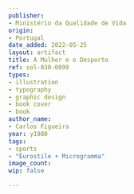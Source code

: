 ```yaml
---
publisher:
- Ministério da Qualidade de Vida
origin:
- Portugal
date_added: 2022-05-25
layout: artifact
title: A Mulher e o Desporto
ref: sol-030-0099
types:
- illustration
- typography
- graphic design
- book cover
- book
author_name:
- Carlos Figueira
year: y1980
tags:
- sports
- "Eurostile + Microgramma"
image_count:
wip: false

---
```


